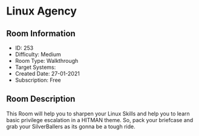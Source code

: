 ﻿# Linux Agency

## Room Information
- ID: 253
- Difficulty: Medium
- Room Type: Walkthrough
- Target Systems: 
- Created Date: 27-01-2021
- Subscription: Free

## Room Description
This Room will help you to sharpen your Linux Skills and help you to learn basic privilege escalation in a HITMAN theme. So, pack your briefcase and grab your SilverBallers as its gonna be a tough ride.
